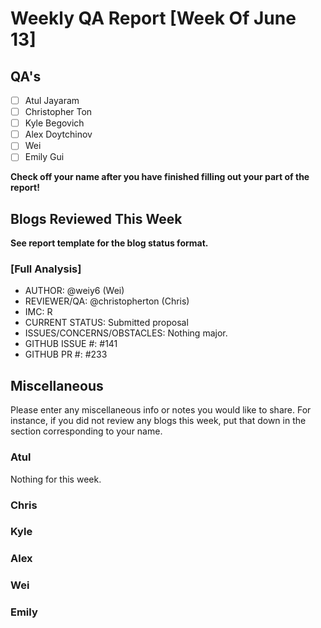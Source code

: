 # Weekly QA Report [Week Of June 13]

## QA's

- [ ] Atul Jayaram
- [ ] Christopher Ton
- [ ] Kyle Begovich
- [ ] Alex Doytchinov
- [ ] Wei
- [ ] Emily Gui

**Check off your name after you have finished filling out your part of the report!**

## Blogs Reviewed This Week 

**See report template for the blog status format.**

### [Full Analysis]

* AUTHOR: @weiy6 (Wei)
* REVIEWER/QA: @christopherton (Chris)
* IMC: R
* CURRENT STATUS: Submitted proposal
* ISSUES/CONCERNS/OBSTACLES: Nothing major.
* GITHUB ISSUE #: #141
* GITHUB PR #:  #233


## Miscellaneous 
Please enter any miscellaneous info or notes you would like to share. For instance, if you did not review any blogs this week, put that down in the section corresponding to your name.

### Atul

Nothing for this week.

### Chris

### Kyle

### Alex

### Wei

### Emily

